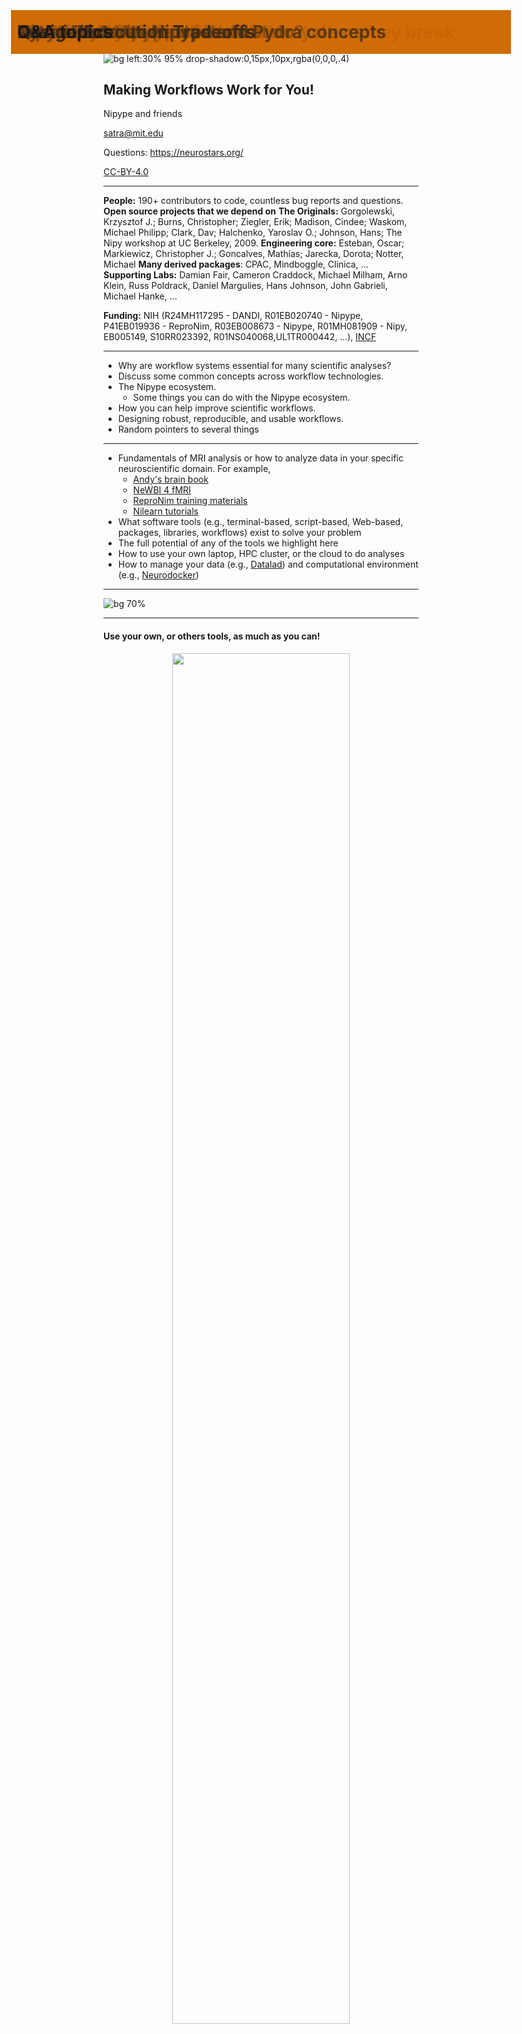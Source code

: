 ```yaml
---
marp: true
theme: default
---
```

<!--
paginate: true
_paginate: false
-->
![bg left:30% 95% drop-shadow:0,15px,10px,rgba(0,0,0,.4)](https://raw.githubusercontent.com/nipy/nipype/master/doc/_static/snakebrain-nipype.svg)

## Making Workflows Work for You!

Nipype and friends

satra@mit.edu

Questions: https://neurostars.org/

[CC-BY-4.0](https://creativecommons.org/licenses/by/4.0/)

---

<style>
section {
  padding-top: 150px;
}
h1 {
  position: absolute;
  left: 80px;
  top: 30px;
  right: 80px;
  height: 70px;
  line-height: 70px;
  padding-left: 10px;
  background: rgb(205,105,0,0.2);
}
</style>

# Thank you!

**People:** 190+ contributors to code, countless bug reports and questions.
**Open source projects that we depend on** 
**The Originals:** Gorgolewski, Krzysztof J.; Burns, Christopher; Ziegler, Erik; Madison, Cindee; Waskom, Michael Philipp;  Clark, Dav;  Halchenko, Yaroslav O.; Johnson, Hans; The Nipy workshop at UC Berkeley, 2009.
**Engineering core:** Esteban, Oscar;  Markiewicz, Christopher J.; Goncalves, Mathias;  Jarecka, Dorota; Notter, Michael
**Many derived packages**: CPAC, Mindboggle, Clinica, ...
**Supporting Labs:** Damian Fair, Cameron Craddock, Michael Milham, Arno Klein, Russ Poldrack, Daniel Margulies, Hans Johnson, John Gabrieli, Michael Hanke, ...

**Funding:** NIH (R24MH117295 - DANDI, R01EB020740 - Nipype, P41EB019936 - ReproNim, R03EB008673 - Nipype, R01MH081909 - Nipy, EB005149, S10RR023392, R01NS040068,UL1TR000442, ...), [INCF](https://incf.org/)

---
# Objectives of this lesson
- Why are workflow systems essential for many scientific analyses? 
- Discuss some common concepts across workflow technologies. 
- The Nipype ecosystem.
    - Some things you can do with the Nipype ecosystem.
- How you can help improve scientific workflows.
- Designing robust, reproducible, and usable workflows.
- Random pointers to several things

---
# What you will still need to learn
- Fundamentals of MRI analysis or how to analyze data in your specific neuroscientific domain. For example,
    - [Andy's brain book](https://andysbrainbook.readthedocs.io/en/latest/)
    - [NeWBI 4 fMRI](https://www.newbi4fmri.com/)
    - [ReproNim training materials](https://www.repronim.org/teach.html)
    - [Nilearn tutorials](https://nilearn.github.io/auto_examples/index.html)
- What software tools (e.g., terminal-based, script-based, Web-based, packages, libraries, workflows) exist to solve your problem
- The full potential of any of the tools we highlight here
- How to use your own laptop, HPC cluster, or the cloud to do analyses 
- How to manage your data (e.g., [Datalad](http://handbook.datalad.org/en/latest/)) and computational environment (e.g., [Neurodocker](https://github.com/ReproNim/neurodocker))

---
![bg 70%](https://publicdomainvectors.org/photos/tools_silhouettes.png)

---
# Understand how tools behave and when they break

#### Use your own, or others tools, as much as you can!

<center><img src="about-Teller-LIFE-1954.png" width="75%" />
</center>
<!--
> "An expert is a person who has found out by his own painful experience all the mistakes that one can make in a very narrow field." 
-->

_In [Dr. Edward Teller's Magnificent Obsession by Robert Coughlan, in LIFE magazine (6 September 1954), p. 62](http://books.google.de/books?id=I1QEAAAAMBAJ&pg=PA62)_

---
**Workflow**, n. A set of tasks needed to achieve one or more goals.

Examples of generic workflows:
- Purchase a car
- A wedding
- Cook a meal
- Construct a house
- Fly to New Zealand

In many of these `Workflows`, a sequence of tasks has to be executed. Hence, the word `Pipeline` is often used synonymously with `Workflows`. The word `Pipeline` originates from industrial automation.

---
**Dataflow**, n. A set of tasks that consume, transform, and/or generate data towards achieving one or more goals. Specifically, tasks can get started whenever all the necessary input data is available for the task.

Examples of dataflows:
- Analyze tweets
- Build a machine learning model
- Do data wrangling and quality control 
- Run a neuroimaging analysis

In general, dataflows can be represented as computational graphs, where data flows from nodes to other nodes. 

---
# The essence of Dataflows

- **Separation:** of data, scripts, and execution.
    - Dataflows are not intricately tied to a particular data set.
- **Reuse:** Algorithms or dataflows written using such abstractions can be reused on different datasets.
- **Automation:** Dataflows do not require human intervention, allowing automated execution.
- **Standarization**: The same dataflow can be applied to similar data, which itself encourages standardization.
- **Data management**: Most dataflow frameworks rely on language abstractions to support the flow of data, often without user consideration of naming files at different stages of a dataflow.

---
# Why use Dataflows

- Most neurscience analyses comprise multiple steps that are dependent on prior steps, i.e. a graph.
    - e.g., Neuroimaging analyses may involve preprocessing, quality control, normalization, statistical inference.
<!-- So such analyses naturally constitute a dataflow -->
- Many software implement many of these of algorithms. 
    - Performance: These algorithms vary in their execution time, output quality, as a function of: 
        - sample characteristics (e.g., age, species, in vs ex vivo)
        - data quality
        - computational environment. 
    - Matchmaking: For any given application, each software brings with a set of strengths and weaknesses.

---
# So what do Dataflows enable?

- Abstraction
    - Encapsulate different functional tasks
    - Simplify the assumptions any individual task needs to consider
- Efficiency
    - Parallelization of processes
    - Reduced overhead of data management
    - Replicability
- Embed knowledge
    - Best practices
    - Heuristics
    - A structured plan for analysis (good for preregistrations)

---

# Should I always use Dataflows?

- Why are your goals/use cases?
- What are your computational dependencies?
- How are you managing the data?
- How do you parameterize the script?
- How specific is the code to one situation?
- Will you share and support your code?
- What computational resources do you have access to?

---
# Costs and benefits of Workflow systems

Workflow systems provide computational flexibility, but have a steep cost. 
- It can increase the complexity and brittleness of your environments.
- Additional learning is necessary to combine software packages.
- Cannot just point and click, need to script and program one’s analyses.
- Debugging is not always easy.

But there are benefits as well.
- You can reuse existing Workflows.
- You can combine the most appropriate algorithms for the goals (e.g., fast, accurate, precise, robust) of task rather than being restricted to what is available in a single package.
- Once you know how to construct a Dataflow, you can create others.

---
# Workflow systems

- Workflow systems: Nipype, Pydra, Snakemake, Nextflow,  ...
    - [Awesome pipelines](https://github.com/pditommaso/awesome-pipeline)
- Features to consider
    - Workflow specification language
    - Nested workflow support
    - Workflow/Task library, reusability 
    - Caching
    - Execution support: Parallelization, Managers, Containers
    - Provenance tracking
- Workflow languages: [Common Workflow Language](https://www.commonwl.org/), [Workflow Description Language](https://openwdl.org/), [Nextflow DSL](https://www.nextflow.io/docs/latest/basic.html), ...

---
# The story of Nipype
- Bring the world of neuroimaging tools together
    - What is out there?
    - How to use?
    - Which ones to use?<span style="color: red;">*</span> 
- Run analyses
    - Combine computational resources
    - Compare tools
    - Combine the "best" tools
        - Does the combination help?<span style="color: red;">*</span>

<span style="color: red;">*</span> Nipype can help answer this, but doesn't do so directly.

---
# Nipype 1.x
- Pythonic Interfaces to over 700 neuroimaging tools
    - Including support for MATLAB-based tools like SPM
- A generic workflow engine with special semantics.
- Extensive support for local and HPC workflows.
    - Local resource management across parallel tasks.
    - Remote parallel HPC distribution with monitoring.

## Nipype derivatives
[ASLPrep](https://github.com/PennLINC/aslprep) | [Clinica](https://www.clinica.run/) | [C-PAC](https://fcp-indi.github.io/) | [FitLins](https://fitlins.readthedocs.io/en/latest/) | [fMRIPrep](https://fmriprep.org/en/stable/) | [Giraffe.tools](https://giraffe.tools/) | [Halfpipe](https://github.com/HippocampusGirl/Halfpipe) | [Lyman](https://www.cns.nyu.edu/~mwaskom/software/lyman/) | [PyNets](https://pynets.readthedocs.io/en/latest/)
[Macapype](https://macatools.github.io/macapype/) | [Mindboggle](https://mindboggle.info/) | [MRIQC](https://mriqc.readthedocs.io/en/latest/) | [Neuropycon/Ephypype/Graphpype](https://neuropycon.github.io/ephypype/) | [Nipreps](https://nipreps.org/) | [QSIPrep](https://qsiprep.readthedocs.io/en/latest/) 

---
# What does Nipype do and not do?
- Nipype does not create workflows for you.
- Nipype does not optimize workflows for you.
    - It can optimize some of the execution.
- Nipype allows you to create scalable, complex workflows.
- Nipype allows you to mix and match software with the same Pythonic interface.
- To **use** Nipype workflows you need to know minimal Python and shell.
- To **create** Nipype workflows you need to know: Python, Nipype semantics, and at least 1 neuroimaging package.

---
![bg fit](nipype-architecture.png)

---

## Nipype is transitioning
- Nipype 1.x is the current stable platform.
- Nipype 2.0 is a new ecosystem of tools.

---
# Nipype 2.0: An ecosystem

- [pydra](https://github.com/nipype/pydra): A general purpose workflow engine
    - [pydra-ml](https://github.com/nipype/pydra-ml): A demo application
    - [pydra-tasks](https://github.com/nipype/): Packages that provide Pydra tasks
- [neurodocker](https://github.com/ReproNim/neurodocker): A neuroscience container builder
- [testkraken](https://github.com/ReproNim/testkraken): A parametric/vibration testing framework

- [nipreps](https://www.nipreps.org/): Preprocessing workflows
- [niflows](https://github.com/niflows/): A general purpose Dataflow repository
- [nobrainer](https://github.com/neuronets): Deep learning models

![bg right:25% vertical fit](https://raw.githubusercontent.com/nipype/pydra/master/docs/logo/pydra_logo.svg)
![bg right:25% fit](https://raw.githubusercontent.com/ReproNim/testkraken/master/testkraken/dashboard_template/images/TestKraken.svg)

---
![bg right:55% fit](pydra-architecture.png)

# Pydra Features
- Composable dataflows.
- Flexible semantics for looping over input sets.
- A content-addressable global cache.
- Support for Python functions and external (shell) commands.
- Native container execution support.
- Auditing and provenance tracking. 
- [Pydra paper](https://doi.org/10.25080/Majora-342d178e-012)

---
# Tutorial Intro to Nipype and Pydra concepts

#### Neurohackademy Minimal Tutorial
[For attendees during neurohackademy](https://hub.neurohackademy.org/) || [Everyone else]()

#### The Full Monty | The Whole Nine Yards
The Nipype tutorial:  https://miykael.github.io/nipype-tutorial
The Pydra tutorial: https://github.com/nipype/pydra-tutorial

---
# Design/Execution Tradeoffs
- How to parallelize?
    - Atomic
    - Per participant, per subworkflow
    - Database + resource driven
    - Cost driven
- Which packages to use?
    - Availability (re-executability by others)
    - Licesning 
    - Complexity of maintenance
    - Optimization goals
- How replicable do you want it to be?

---
# Q&A topics
- Designing good Dataflows
- Validatimg Dataflows
